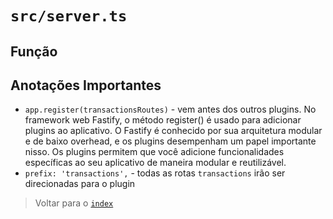 # `src/server.ts`

## Função

## Anotações Importantes

- `app.register(transactionsRoutes)` - vem antes dos outros plugins. No framework web Fastify, o método register() é usado para adicionar plugins ao aplicativo. O Fastify é conhecido por sua arquitetura modular e de baixo overhead, e os plugins desempenham um papel importante nisso. Os plugins permitem que você adicione funcionalidades específicas ao seu aplicativo de maneira modular e reutilizável.
- `prefix: 'transactions',` - todas as rotas `transactions` irão ser direcionadas para o plugin

> Voltar para o [`index`](../../index.md)
